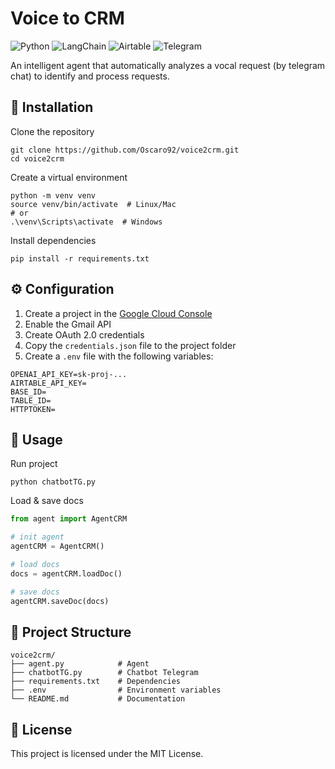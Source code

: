 # Voice to CRM
![Python](https://img.shields.io/badge/Python-3670A0?style=flat&logo=python&logoColor=white) ![LangChain](https://img.shields.io/badge/LangChain-1C3C3C?style=flat&logo=langchain&logoColor=white) ![Airtable](https://img.shields.io/badge/Airtable-18BFFF?style=flat&logo=airtable&logoColor=white) ![Telegram](https://img.shields.io/badge/Telegram-26A5E4?style=flat&logo=telegram&logoColor=white)

An intelligent agent that automatically analyzes a vocal request (by telegram chat) to identify and process requests.

## 🔧 Installation

Clone the repository
```shell
git clone https://github.com/Oscaro92/voice2crm.git
cd voice2crm
```

Create a virtual environment
```shell
python -m venv venv
source venv/bin/activate  # Linux/Mac
# or
.\venv\Scripts\activate  # Windows
```

Install dependencies
```shell
pip install -r requirements.txt
```

## ⚙️ Configuration

1. Create a project in the [Google Cloud Console](https://console.cloud.google.com)
2. Enable the Gmail API
3. Create OAuth 2.0 credentials
4. Copy the `credentials.json` file to the project folder
5. Create a `.env` file with the following variables:
```
OPENAI_API_KEY=sk-proj-...
AIRTABLE_API_KEY=
BASE_ID=
TABLE_ID=
HTTPTOKEN=
```

## 🚀 Usage

Run project
```shell
python chatbotTG.py
```

Load & save docs 
```python
from agent import AgentCRM

# init agent
agentCRM = AgentCRM()

# load docs
docs = agentCRM.loadDoc()

# save docs 
agentCRM.saveDoc(docs)
```

## 📁 Project Structure

```
voice2crm/
├── agent.py            # Agent 
├── chatbotTG.py        # Chatbot Telegram
├── requirements.txt    # Dependencies
├── .env                # Environment variables
└── README.md           # Documentation
```

## 📝 License

This project is licensed under the MIT License.
